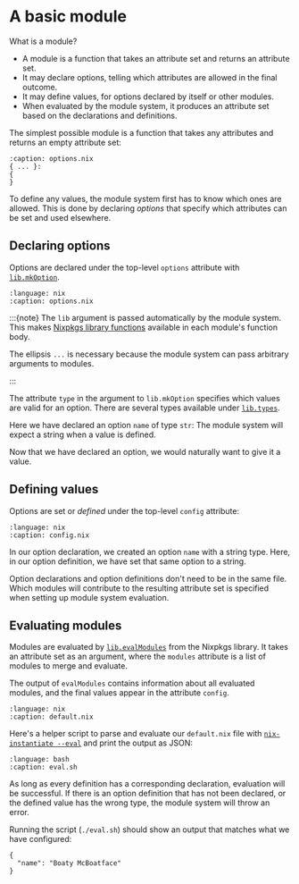 # A basic module

What is a module?

* A module is a function that takes an attribute set and returns an attribute set.
* It may declare options, telling which attributes are allowed in the final outcome.
* It may define values, for options declared by itself or other modules.
* When evaluated by the module system, it produces an attribute set based on the declarations and definitions.

The simplest possible module is a function that takes any attributes and returns an empty attribute set:

```{code-block} nix
:caption: options.nix
{ ... }:
{
}
```

To define any values, the module system first has to know which ones are allowed.
This is done by declaring *options* that specify which attributes can be set and used elsewhere.

## Declaring options

Options are declared under the top-level `options` attribute with [`lib.mkOption`](https://nixos.org/manual/nixpkgs/stable/#function-library-lib.options.mkOption).

```{literalinclude} options.nix
:language: nix
:caption: options.nix
```

:::{note}
The `lib` argument is passed automatically by the module system.
This makes [Nixpkgs library functions](https://nixos.org/manual/nixpkgs/stable/#chap-functions) available in each module's function body.

The ellipsis `...` is necessary because the module system can pass arbitrary arguments to modules.

:::

The attribute `type` in the argument to `lib.mkOption` specifies which values are valid for an option.
There are several types available under [`lib.types`](https://nixos.org/manual/nixos/stable/#sec-option-types-basic).

Here we have declared an option `name` of type `str`:
The module system will expect a string when a value is defined.

Now that we have declared an option, we would naturally want to give it a value.

## Defining values

Options are set or *defined* under the top-level `config` attribute:

```{literalinclude} config.nix
:language: nix
:caption: config.nix
```

In our option declaration, we created an option `name` with a string type.
Here, in our option definition, we have set that same option to a string.

Option declarations and option definitions don't need to be in the same file.
Which modules will contribute to the resulting attribute set is specified when setting up module system evaluation.

## Evaluating modules

Modules are evaluated by [`lib.evalModules`](https://nixos.org/manual/nixpkgs/stable/#module-system-lib-evalModules) from the Nixpkgs library.
It takes an attribute set as an argument, where the `modules` attribute is a list of modules to merge and evaluate.

The output of `evalModules` contains information about all evaluated modules, and the final values appear in the attribute `config`.

```{literalinclude} default.nix
:language: nix
:caption: default.nix
```

Here's a helper script to parse and evaluate our `default.nix` file with [`nix-instantiate --eval`](https://nixos.org/manual/nix/stable/command-ref/nix-instantiate) and print the output as JSON:

```{literalinclude} eval.sh
:language: bash
:caption: eval.sh
```

As long as every definition has a corresponding declaration, evaluation will be successful.
If there is an option definition that has not been declared, or the defined value has the wrong type, the module system will throw an error.

Running the script (`./eval.sh`) should show an output that matches what we have configured:

```{code-block}
{
  "name": "Boaty McBoatface"
}
```
